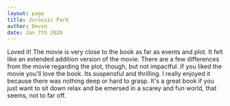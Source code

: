 ```yaml
---
layout: page
title: Jurassic Park
author: Devin
date: Jan 7th 2020
---
```

  Loved it! The movie is very close to the book as far as events and plot. It felt like an extended addition version of the movie. There are a few differences from the movie regarding the plot, though, but not impactful. If you liked the movie you'll love the book. Its suspensful and thrilling. I really enjoyed it because there was nothing deep or hard to grasp. It's a great book if you just want to sit down relax and be emersed in a scarey and fun world, that seems, not to far off.

